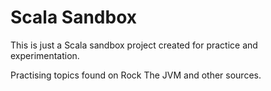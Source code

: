 # Scala Sandbox

This is just a Scala sandbox project created for practice and experimentation.

Practising topics found on Rock The JVM and other sources. 